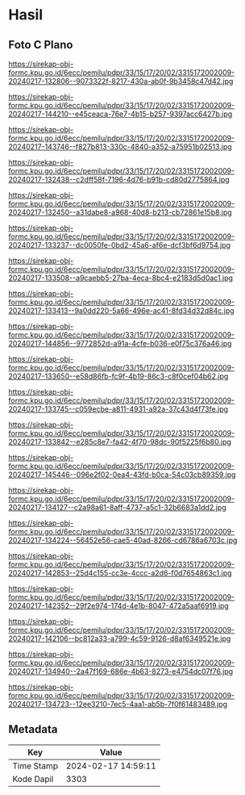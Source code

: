 # Hasil

## Foto C Plano

https://sirekap-obj-formc.kpu.go.id/6ecc/pemilu/pdpr/33/15/17/20/02/3315172002009-20240217-132806--9073322f-8217-430a-ab0f-9b3458c47d42.jpg

https://sirekap-obj-formc.kpu.go.id/6ecc/pemilu/pdpr/33/15/17/20/02/3315172002009-20240217-144210--e45ceaca-76e7-4b15-b257-9397acc6427b.jpg

https://sirekap-obj-formc.kpu.go.id/6ecc/pemilu/pdpr/33/15/17/20/02/3315172002009-20240217-143746--f827b813-330c-4840-a352-a75951b02513.jpg

https://sirekap-obj-formc.kpu.go.id/6ecc/pemilu/pdpr/33/15/17/20/02/3315172002009-20240217-132438--c2dff58f-7196-4d76-b91b-cd80d2775864.jpg

https://sirekap-obj-formc.kpu.go.id/6ecc/pemilu/pdpr/33/15/17/20/02/3315172002009-20240217-132450--a31dabe8-a968-40d8-b213-cb72861e15b8.jpg

https://sirekap-obj-formc.kpu.go.id/6ecc/pemilu/pdpr/33/15/17/20/02/3315172002009-20240217-133237--dc0050fe-0bd2-45a6-af6e-dcf3bf6d9754.jpg

https://sirekap-obj-formc.kpu.go.id/6ecc/pemilu/pdpr/33/15/17/20/02/3315172002009-20240217-133508--a9caebb5-27ba-4eca-8bc4-e2183d5d0ac1.jpg

https://sirekap-obj-formc.kpu.go.id/6ecc/pemilu/pdpr/33/15/17/20/02/3315172002009-20240217-133413--9a0dd220-5a66-496e-ac41-8fd34d32d84c.jpg

https://sirekap-obj-formc.kpu.go.id/6ecc/pemilu/pdpr/33/15/17/20/02/3315172002009-20240217-144856--9772852d-a91a-4cfe-b036-e0f75c376a46.jpg

https://sirekap-obj-formc.kpu.go.id/6ecc/pemilu/pdpr/33/15/17/20/02/3315172002009-20240217-133650--e58d86fb-fc9f-4b19-86c3-c8f0cef04b62.jpg

https://sirekap-obj-formc.kpu.go.id/6ecc/pemilu/pdpr/33/15/17/20/02/3315172002009-20240217-133745--c059ecbe-a811-4931-a92a-37c43d4f73fe.jpg

https://sirekap-obj-formc.kpu.go.id/6ecc/pemilu/pdpr/33/15/17/20/02/3315172002009-20240217-133842--e285c8e7-fa42-4f70-98dc-90f5225f6b80.jpg

https://sirekap-obj-formc.kpu.go.id/6ecc/pemilu/pdpr/33/15/17/20/02/3315172002009-20240217-145446--096e2f02-0ea4-43fd-b0ca-54c03cb89359.jpg

https://sirekap-obj-formc.kpu.go.id/6ecc/pemilu/pdpr/33/15/17/20/02/3315172002009-20240217-134127--c2a98a61-8aff-4737-a5c1-32b6683a1dd2.jpg

https://sirekap-obj-formc.kpu.go.id/6ecc/pemilu/pdpr/33/15/17/20/02/3315172002009-20240217-134224--56452e56-cae5-40ad-8266-cd6786a6703c.jpg

https://sirekap-obj-formc.kpu.go.id/6ecc/pemilu/pdpr/33/15/17/20/02/3315172002009-20240217-142853--25d4c155-cc3e-4ccc-a2d6-f0d7654863c1.jpg

https://sirekap-obj-formc.kpu.go.id/6ecc/pemilu/pdpr/33/15/17/20/02/3315172002009-20240217-142352--29f2e974-174d-4e1b-8047-472a5aaf6919.jpg

https://sirekap-obj-formc.kpu.go.id/6ecc/pemilu/pdpr/33/15/17/20/02/3315172002009-20240217-142106--bc812a33-a799-4c59-9126-d8af6349521e.jpg

https://sirekap-obj-formc.kpu.go.id/6ecc/pemilu/pdpr/33/15/17/20/02/3315172002009-20240217-134940--2a47f169-686e-4b63-8273-e4754dc07f76.jpg

https://sirekap-obj-formc.kpu.go.id/6ecc/pemilu/pdpr/33/15/17/20/02/3315172002009-20240217-134723--12ee3210-7ec5-4aa1-ab5b-7f0f61483489.jpg


## Metadata

| Key        | Value               |
| ---------- | ------------------- |
| Time Stamp | 2024-02-17 14:59:11 |
| Kode Dapil | 3303                |



